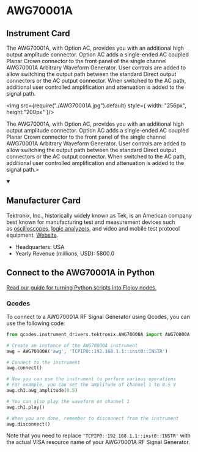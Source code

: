 
# AWG70001A

## Instrument Card

<div className="flex">

<div>

The AWG70001A, with Option AC, provides you with an additional high output amplitude connector. Option AC adds a single-ended AC coupled Planar Crown connector to the front panel of the single channel AWG70001A Arbitrary Waveform Generator. User controls are added to allow switching the output path between the standard Direct output connectors or the AC output connector. When switched to the AC path, additional user controlled amplification and attenuation is added to the signal path.

</div>

<img src={require("./AWG70001A.jpg").default} style={ width: "256px", height:"200px" }/>

</div>

The AWG70001A, with Option AC, provides you with an additional high output amplitude connector. Option AC adds a single-ended AC coupled Planar Crown connector to the front panel of the single channel AWG70001A Arbitrary Waveform Generator. User controls are added to allow switching the output path between the standard Direct output connectors or the AC output connector. When switched to the AC path, additional user controlled amplification and attenuation is added to the signal path.>

<details open>
<summary><h2>Manufacturer Card</h2></summary>

Tektronix, Inc., historically widely known as Tek, is an American company best known for manufacturing test and measurement devices such as [oscilloscopes](https://en.wikipedia.org/wiki/Oscilloscope), [logic analyzers](https://en.wikipedia.org/wiki/Logic_analyzer), and video and mobile test protocol equipment. <a href="https://www.tek.com/en">Website</a>.

<ul>
  <li>Headquarters: USA</li>
  <li>Yearly Revenue (millions, USD): 5800.0</li>
</ul>
</details>

## Connect to the AWG70001A in Python

[Read our guide for turning Python scripts into Flojoy nodes.](https://docs.flojoy.ai/custom-nodes/creating-custom-node/)


### Qcodes

To connect to a AWG70001A RF Signal Generator using Qcodes, you can use the following code:

```python
from qcodes.instrument_drivers.tektronix.AWG70000A import AWG70000A

# Create an instance of the AWG70000A instrument
awg = AWG70000A('awg', 'TCPIP0::192.168.1.1::inst0::INSTR')

# Connect to the instrument
awg.connect()

# Now you can use the instrument to perform various operations
# For example, you can set the amplitude of channel 1 to 0.5 V
awg.ch1.awg_amplitude(0.5)

# You can also play the waveform on channel 1
awg.ch1.play()

# When you are done, remember to disconnect from the instrument
awg.disconnect()
```

Note that you need to replace `'TCPIP0::192.168.1.1::inst0::INSTR'` with the actual VISA resource name of your AWG70001A RF Signal Generator.

